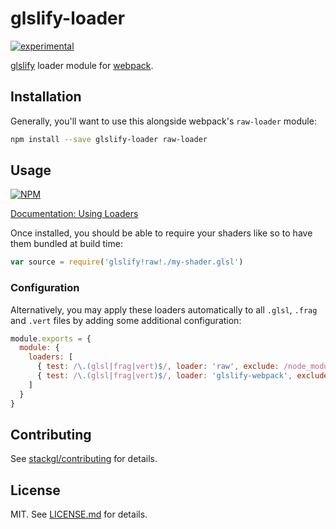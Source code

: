 # glslify-loader

[![experimental](http://badges.github.io/stability-badges/dist/experimental.svg)](http://github.com/badges/stability-badges)

[glslify](http://github.com/stackgl/glslify) loader module for [webpack](http://webpack.github.io/).

## Installation

Generally, you'll want to use this alongside webpack's
`raw-loader` module:

``` bash
npm install --save glslify-loader raw-loader
```

## Usage

[![NPM](https://nodei.co/npm/glslify-loader.png)](https://nodei.co/npm/glslify-loader/)

[Documentation: Using Loaders](http://webpack.github.io/docs/using-loaders.html)

Once installed, you should be able to require your shaders
like so to have them bundled at build time:

``` javascript
var source = require('glslify!raw!./my-shader.glsl')
```

### Configuration

Alternatively, you may apply these loaders automatically
to all `.glsl`, `.frag` and `.vert` files by adding some
additional configuration:

``` javascript
module.exports = {
  module: {
    loaders: [
      { test: /\.(glsl|frag|vert)$/, loader: 'raw', exclude: /node_modules/ },
      { test: /\.(glsl|frag|vert)$/, loader: 'glslify-webpack', exclude: /node_modules/ }
    ]
  }
}
```

## Contributing

See [stackgl/contributing](https://github.com/stackgl/contributing) for details.

## License

MIT. See [LICENSE.md](http://github.com/stackgl/glslify-loader/blob/master/LICENSE.md) for details.

